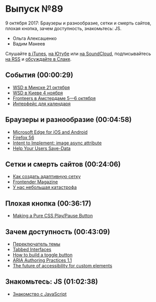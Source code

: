 # Выпуск №89

9 октября 2017: Браузеры и разнообразие, сетки и смерть сайтов, плохая кнопка, зачем доступность, знакомьтесь: JS.

- Ольга Алексашенко
- Вадим Макеев

Слушайте [в iTunes](https://itunes.apple.com/ru/podcast/veb-standarty/id1080500016), [на Ютубе](https://www.youtube.com/playlist?list=PLMBnwIwFEFHcwuevhsNXkFTcadeX5R1Go) или [на SoundCloud](https://soundcloud.com/web-standards), подписывайтесь [на RSS](https://pcr.apple.com/id1080500016) и [обсуждайте в Слаке](http://slack.web-standards.ru/).

## События (00:00:29)

- [WSD в Минске 21 октября](https://wsd.events/2017/10/21/)
- [WSD в Киеве 4 ноября](https://wsd.events/2017/11/04/)
- [Fronteers в Амстердаме 5—6 октября](https://fronteers.nl/congres/2017)
- [Интерфейс для календаря](https://wsevents.ru/)

## Браузеры и разнообразие (00:04:58)

- [Microsoft Edge for iOS and Android](https://blogs.windows.com/msedgedev/2017/10/05/microsoft-edge-ios-android-developer/)
- [Firefox 56](http://tanalin.com/blog/2017/10/firefox-56/)
- [Intent to Implement: image async attribute](https://groups.google.com/a/chromium.org/d/msg/blink-dev/9i6wgXv7c7c/0kiqdQkhBQAJ)
- [Help Your Users Save-Data](https://css-tricks.com/help-users-save-data/)

## Сетки и смерть сайтов (00:24:06)

- [Как создать адаптивную сетку](https://medium.com/p/89d07e48a564)
- [Frontender Magazine](https://frontender.info/)
- [У нас небольшая катастрофа](https://twitter.com/frontenderinfo/status/858341226327810048)

## Плохая кнопка (00:36:17)

- [Making a Pure CSS Play/Pause Button](https://css-tricks.com/making-pure-css-playpause-button/)

## Зачем доступность (00:43:09)

- [Переключатель темы](https://medium.com/p/96174d95be75)
- [Tabbed Interfaces](https://inclusive-components.design/tabbed-interfaces/)
- [How to build a toggle button](https://youtu.be/16gvkPfPIx4)
- [ARIA Authoring Practices 1.1](https://www.w3.org/TR/wai-aria-practices-1.1/)
- [The future of accessibility for custom elements](https://robdodson.me/the-future-of-accessibility-for-custom-elements/)

## Знакомьтесь: JS (01:02:38)

- [Знакомство с JavaScript](https://htmlacademy.ru/courses/207)

